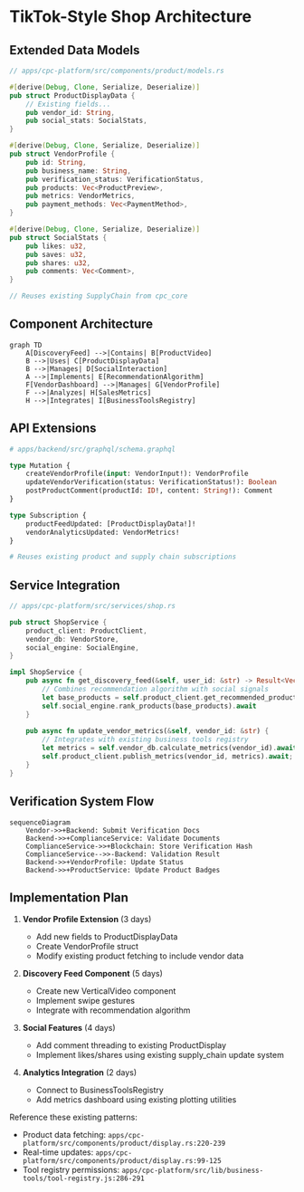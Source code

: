 # TikTok-Style Shop Architecture

## Extended Data Models

```rust
// apps/cpc-platform/src/components/product/models.rs

#[derive(Debug, Clone, Serialize, Deserialize)]
pub struct ProductDisplayData {
    // Existing fields...
    pub vendor_id: String,
    pub social_stats: SocialStats,
}

#[derive(Debug, Clone, Serialize, Deserialize)]
pub struct VendorProfile {
    pub id: String,
    pub business_name: String,
    pub verification_status: VerificationStatus,
    pub products: Vec<ProductPreview>,
    pub metrics: VendorMetrics,
    pub payment_methods: Vec<PaymentMethod>,
}

#[derive(Debug, Clone, Serialize, Deserialize)]
pub struct SocialStats {
    pub likes: u32,
    pub saves: u32,
    pub shares: u32,
    pub comments: Vec<Comment>,
}

// Reuses existing SupplyChain from cpc_core
```

## Component Architecture

```mermaid
graph TD
    A[DiscoveryFeed] -->|Contains| B[ProductVideo]
    B -->|Uses| C[ProductDisplayData]
    B -->|Manages| D[SocialInteraction]
    A -->|Implements| E[RecommendationAlgorithm]
    F[VendorDashboard] -->|Manages| G[VendorProfile]
    F -->|Analyzes| H[SalesMetrics]
    H -->|Integrates| I[BusinessToolsRegistry]
```

## API Extensions

```graphql
# apps/backend/src/graphql/schema.graphql

type Mutation {
    createVendorProfile(input: VendorInput!): VendorProfile
    updateVendorVerification(status: VerificationStatus!): Boolean
    postProductComment(productId: ID!, content: String!): Comment
}

type Subscription {
    productFeedUpdated: [ProductDisplayData!]!
    vendorAnalyticsUpdated: VendorMetrics!
}

# Reuses existing product and supply chain subscriptions
```

## Service Integration

```rust
// apps/cpc-platform/src/services/shop.rs

pub struct ShopService {
    product_client: ProductClient,
    vendor_db: VendorStore,
    social_engine: SocialEngine,
}

impl ShopService {
    pub async fn get_discovery_feed(&self, user_id: &str) -> Result<Vec<ProductDisplayData>> {
        // Combines recommendation algorithm with social signals
        let base_products = self.product_client.get_recommended_products(user_id).await?;
        self.social_engine.rank_products(base_products).await
    }
    
    pub async fn update_vendor_metrics(&self, vendor_id: &str) {
        // Integrates with existing business tools registry
        let metrics = self.vendor_db.calculate_metrics(vendor_id).await;
        self.product_client.publish_metrics(vendor_id, metrics).await;
    }
}
```

## Verification System Flow

```mermaid
sequenceDiagram
    Vendor->>+Backend: Submit Verification Docs
    Backend->>+ComplianceService: Validate Documents
    ComplianceService->>+Blockchain: Store Verification Hash
    ComplianceService-->>-Backend: Validation Result
    Backend->>+VendorProfile: Update Status
    Backend->>+ProductService: Update Product Badges
```

## Implementation Plan

1. **Vendor Profile Extension** (3 days)
   - Add new fields to ProductDisplayData
   - Create VendorProfile struct
   - Modify existing product fetching to include vendor data

2. **Discovery Feed Component** (5 days)
   - Create new VerticalVideo component
   - Implement swipe gestures
   - Integrate with recommendation algorithm

3. **Social Features** (4 days)
   - Add comment threading to existing ProductDisplay
   - Implement likes/shares using existing supply_chain update system

4. **Analytics Integration** (2 days)
   - Connect to BusinessToolsRegistry
   - Add metrics dashboard using existing plotting utilities

Reference these existing patterns:
- Product data fetching: `apps/cpc-platform/src/components/product/display.rs:220-239`
- Real-time updates: `apps/cpc-platform/src/components/product/display.rs:99-125`
- Tool registry permissions: `apps/cpc-platform/src/lib/business-tools/tool-registry.js:286-291`